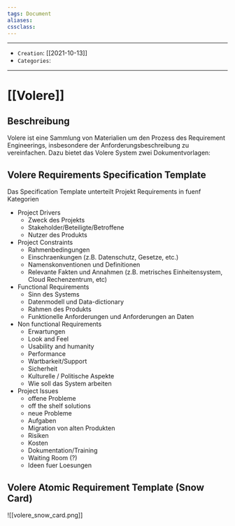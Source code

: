 ```yaml
---
tags: Document 
aliases: 
cssclass: 
---
```



---
- `Creation`: [[2021-10-13]]
- `Categories`: 
---

# [[Volere]]
## Beschreibung
Volere ist eine Sammlung von Materialien um den Prozess des Requirement Engineerings, insbesondere der Anforderungsbeschreibung zu vereinfachen.
Dazu bietet das Volere System zwei Dokumentvorlagen:


## Volere Requirements Specification Template
Das Specification Template unterteilt Projekt Requirements in fuenf Kategorien

- Project Drivers
	- Zweck des Projekts
	- Stakeholder/Beteiligte/Betroffene
	- Nutzer des Produkts
- Project Constraints
	- Rahmenbedingungen
	- Einschraenkungen (z.B. Datenschutz, Gesetze, etc.)
	- Namenskonventionen und Definitionen
	- Relevante Fakten und Annahmen (z.B. metrisches Einheitensystem, Cloud Rechenzentrum, etc)
- Functional Requirements
	- Sinn des Systems
	- Datenmodell und Data-dictionary
	- Rahmen des Produkts
	- Funktionelle Anforderungen und Anforderungen an Daten
- Non functional Requirements
	- Erwartungen
	- Look and Feel
	- Usability and humanity
	- Performance
	- Wartbarkeit/Support
	- Sicherheit
	- Kulturelle / Politische Aspekte
	- Wie soll das System arbeiten
- Project Issues
	- offene Probleme
	- off the shelf solutions
	- neue Probleme
	- Aufgaben
	- Migration von alten Produkten
	- Risiken
	- Kosten
	- Dokumentation/Training
	- Waiting Room (?)
	- Ideen fuer Loesungen

## Volere Atomic Requirement Template (Snow Card)
![[volere_snow_card.png]]